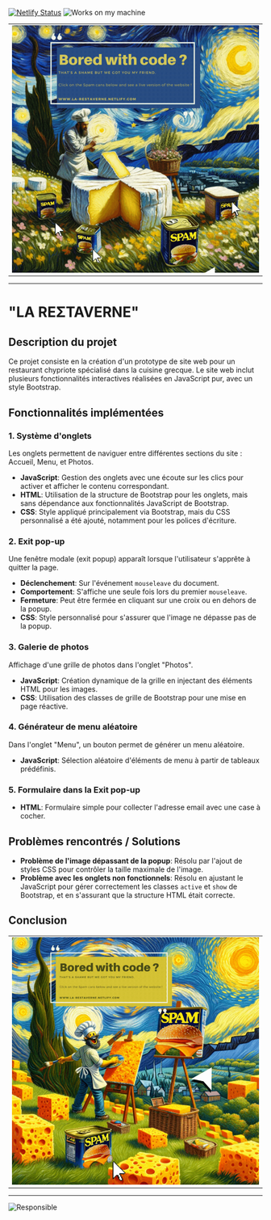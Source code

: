 [![Netlify Status](https://api.netlify.com/api/v1/badges/3c1c7931-1efc-42a6-a56b-65a39251d3e4/deploy-status)](https://app.netlify.com/sites/la-restaverne/deploys)
![Works on my machine](https://forthebadge.com/images/badges/works-on-my-machine.svg)

<table>
  <tr>
    <td><a href="https://la-restaverne.netlify.app/"></a><img src="assets/img/Bored-Van-Gogh.gif" alt="SPAM Dall-e Art Surrealist"></td>
</table>

---

# "LA REΣTAVERNE"

## Description du projet

Ce projet consiste en la création d'un prototype de site web pour un restaurant chypriote spécialisé dans la cuisine grecque. Le site web inclut plusieurs fonctionnalités interactives réalisées en JavaScript pur, avec un style Bootstrap.

## Fonctionnalités implémentées

### 1. Système d'onglets

Les onglets permettent de naviguer entre différentes sections du site : Accueil, Menu, et Photos.

- **JavaScript**: Gestion des onglets avec une écoute sur les clics pour activer et afficher le contenu correspondant.
- **HTML**: Utilisation de la structure de Bootstrap pour les onglets, mais sans dépendance aux fonctionnalités JavaScript de Bootstrap.
- **CSS**: Style appliqué principalement via Bootstrap, mais du CSS personnalisé a été ajouté, notamment pour les polices d'écriture.

### 2. Exit pop-up

Une fenêtre modale (exit popup) apparaît lorsque l'utilisateur s'apprête à quitter la page.

- **Déclenchement**: Sur l'événement `mouseleave` du document.
- **Comportement**: S'affiche une seule fois lors du premier `mouseleave`.
- **Fermeture**: Peut être fermée en cliquant sur une croix ou en dehors de la popup.
- **CSS**: Style personnalisé pour s'assurer que l'image ne dépasse pas de la popup.

### 3. Galerie de photos

Affichage d'une grille de photos dans l'onglet "Photos".

- **JavaScript**: Création dynamique de la grille en injectant des éléments HTML pour les images.
- **CSS**: Utilisation des classes de grille de Bootstrap pour une mise en page réactive.

### 4. Générateur de menu aléatoire

Dans l'onglet "Menu", un bouton permet de générer un menu aléatoire.

- **JavaScript**: Sélection aléatoire d'éléments de menu à partir de tableaux prédéfinis.

### 5. Formulaire dans la Exit pop-up

- **HTML**: Formulaire simple pour collecter l'adresse email avec une case à cocher.

## Problèmes rencontrés / Solutions

- **Problème de l'image dépassant de la popup**: Résolu par l'ajout de styles CSS pour contrôler la taille maximale de l'image.
- **Problème avec les onglets non fonctionnels**: Résolu en ajustant le JavaScript pour gérer correctement les classes `active` et `show` de Bootstrap, et en s'assurant que la structure HTML était correcte.

## Conclusion

<table>
  <tr>
    <td><a href="https://la-restaverne.netlify.app/"><img src="assets/img/Bored-Van-Gogh-2.gif" alt="SPAM Dall-e Art Impressionist"></td>
</table>

---

![Responsible](https://forthebadge.com/images/badges/powered-by-responsibility.svg)
